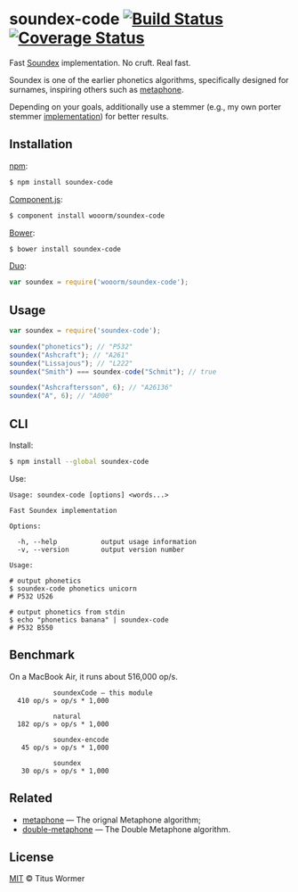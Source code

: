 # soundex-code [![Build Status](https://img.shields.io/travis/wooorm/soundex-code.svg?style=flat)](https://travis-ci.org/wooorm/soundex-code) [![Coverage Status](https://img.shields.io/coveralls/wooorm/soundex-code.svg?style=flat)](https://coveralls.io/r/wooorm/soundex-code?branch=master)

Fast [Soundex](http://en.wikipedia.org/wiki/Soundex) implementation. No cruft. Real fast.

Soundex is one of the earlier phonetics algorithms, specifically designed for surnames, inspiring others such as [metaphone](https://github.com/wooorm/metaphone).

Depending on your goals, additionally use a stemmer (e.g., my own porter stemmer [implementation](https://github.com/wooorm/stemmer)) for better results.

## Installation

[npm](https://docs.npmjs.com/cli/install):

```bash
$ npm install soundex-code
```

[Component.js](https://github.com/componentjs/component):

```bash
$ component install wooorm/soundex-code
```

[Bower](http://bower.io/#install-packages):

```bash
$ bower install soundex-code
```

[Duo](http://duojs.org/#getting-started):

```javascript
var soundex = require('wooorm/soundex-code');
```

## Usage

```javascript
var soundex = require('soundex-code');

soundex("phonetics"); // "P532"
soundex("Ashcraft"); // "A261"
soundex("Lissajous"); // "L222"
soundex("Smith") === soundex-code("Schmit"); // true

soundex("Ashcraftersson", 6); // "A26136"
soundex("A", 6); // "A000"
```

## CLI

Install:

```bash
$ npm install --global soundex-code
```

Use:

```text
Usage: soundex-code [options] <words...>

Fast Soundex implementation

Options:

  -h, --help           output usage information
  -v, --version        output version number

Usage:

# output phonetics
$ soundex-code phonetics unicorn
# P532 U526

# output phonetics from stdin
$ echo "phonetics banana" | soundex-code
# P532 B550
```

## Benchmark

On a MacBook Air, it runs about 516,000 op/s.

```text
           soundexCode — this module
  410 op/s » op/s * 1,000

           natural
  182 op/s » op/s * 1,000

           soundex-encode
   45 op/s » op/s * 1,000

           soundex
   30 op/s » op/s * 1,000
```

## Related

- [metaphone](https://github.com/wooorm/metaphone) — The orignal Metaphone algorithm;
- [double-metaphone](https://github.com/wooorm/metaphone) — The Double Metaphone algorithm.

## License

[MIT](LICENSE) © Titus Wormer

